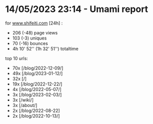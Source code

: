 # 14/05/2023 23:14 - Umami report
for www.shifeiti.com [24h] :

 - 206 (-48) page views
 - 103 (-3) uniques
 - 70 (-16) bounces
 - 4h 10' 52'' (1h 32' 51'') totaltime


top 10 urls:
 - 70x [/blog/2022-12-09/]
 - 49x [/blog/2023-01-12/]
 - 32x [/]
 - 19x [/blog/2022-12-22/]
 - 4x [/blog/2022-05-07/]
 - 3x [/blog/2023-02-03/]
 - 3x [/wiki/]
 - 3x [/about/]
 - 2x [/blog/2022-08-22]
 - 2x [/blog/2022-10-13/]


